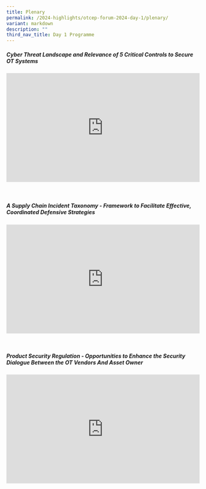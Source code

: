 ```yaml
---
title: Plenary
permalink: /2024-highlights/otcep-forum-2024-day-1/plenary/
variant: markdown
description: ""
third_nav_title: Day 1 Programme
---
```

##### Cyber Threat Landscape and Relevance of 5 Critical Controls to Secure OT Systems
<div class="video-container">
<iframe width="853" height="315" src="https://www.youtube.com/embed/8ZxZhfClJyM?si=R7V0QbFkXo92GmP3" frameborder="0" allow="accelerometer; autoplay; encrypted-media; gyroscope; picture-in-picture" allowfullscreen=""></iframe></div><br><br>

#####  A Supply Chain Incident Taxonomy - Framework to Facilitate Effective, Coordinated Defensive Strategies
<p></p><div class="video-container">
<iframe width="853" height="315" src="https://www.youtube.com/embed/wDmjDkf02I0?si=lwzz5OLMSXzcluDQ" frameborder="0" allow="accelerometer; autoplay; encrypted-media; gyroscope; picture-in-picture" allowfullscreen=""></iframe></div><p></p><br>

##### Product Security Regulation&nbsp;- Opportunities to Enhance the Security Dialogue Between the OT Vendors And Asset Owner
<p></p><div class="video-container">
<iframe width="853" height="315" src="https://www.youtube.com/embed/_GYt6oq34do?si=cNPLO2pqoC_nhbqC" frameborder="0" allow="accelerometer; autoplay; encrypted-media; gyroscope; picture-in-picture" allowfullscreen=""></iframe></div><p></p>



<style type="text/css"> 
	    .video-container {
      position: relative;
      padding-bottom: 56.25%; /* 16:9 */
      height: 0;
    }
    .video-container iframe {
      position: absolute;
      top: 0;
      left: 0;
      width: 100%;
      height: 100%;
    }
	</style>